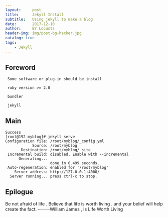 ```yaml
---
layout:     post
title:      Jekyll Install
subtitle:   Using jekyll to make a blog
date:       2017-12-10
author:     BY Locusts
header-img: img/post-bg-hacker.jpg
catalog: true
tags:
    - Jekyll
---
```



## Foreword
	 Some software or plug-in should be install 
	 
	 ruby version >= 2.0
	 
	 bundler
	 
	 jekyll

## Main

	Success
	[root@192 myblog]# jekyll serve
	Configuration file: /root/myblog/_config.yml
	            Source: /root/myblog
	       Destination: /root/myblog/_site
	 Incremental build: disabled. Enable with --incremental
	      Generating... 
	                    done in 0.499 seconds.
	 Auto-regeneration: enabled for '/root/myblog'
	    Server address: http://127.0.0.1:4000/
	  Server running... press ctrl-c to stop.
  
  
## Epilogue

   Be not afraid of life . Believe that life is worth living . and your belief will help create the fact.
                                                              ------William James , Is Life Worth Living 


